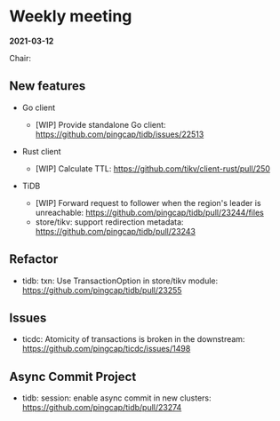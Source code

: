# Weekly meeting

**2021-03-12**

Chair:

## New features

* Go client
  * [WIP] Provide standalone Go client: https://github.com/pingcap/tidb/issues/22513

* Rust client
  * [WIP] Calculate TTL: https://github.com/tikv/client-rust/pull/250

* TiDB
  * [WIP] Forward request to follower when the region's leader is unreachable: https://github.com/pingcap/tidb/pull/23244/files
  * store/tikv: support redirection metadata: https://github.com/pingcap/tidb/pull/23243

## Refactor

* tidb: txn: Use TransactionOption in store/tikv module: https://github.com/pingcap/tidb/pull/23255

## Issues

* ticdc: Atomicity of transactions is broken in the downstream: https://github.com/pingcap/ticdc/issues/1498

## Async Commit Project

* tidb: session: enable async commit in new clusters: https://github.com/pingcap/tidb/pull/23274
